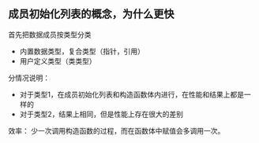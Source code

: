 ## 成员初始化列表的概念，为什么更快

首先把数据成员按类型分类

+ 内置数据类型，复合类型（指针，引用）
+ 用户定义类型（类类型）

分情况说明：

+ 对于类型1，在成员初始化列表和构造函数体内进行，在性能和结果上都是一样的
+ 对于类型2，结果上相同，但是性能上存在很大的差别

效率：
少一次调用构造函数的过程，而在函数体中赋值会多调用一次。







